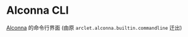 # Alconna CLI

[Alconna](https://github.com/ArcletProject/Alconna) 的命令行界面 (由原 `arclet.alconna.builtin.commandline` 迁出)
